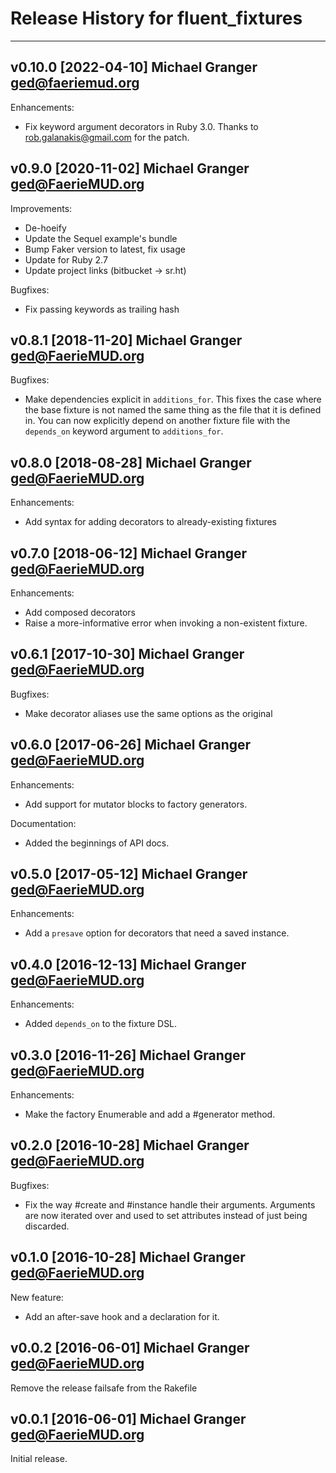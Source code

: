 # Release History for fluent_fixtures

---
## v0.10.0 [2022-04-10] Michael Granger <ged@faeriemud.org>

Enhancements:

- Fix keyword argument decorators in Ruby 3.0. Thanks to rob.galanakis@gmail.com for the patch.


## v0.9.0 [2020-11-02] Michael Granger <ged@FaerieMUD.org>

Improvements:

- De-hoeify
- Update the Sequel example's bundle
- Bump Faker version to latest, fix usage
- Update for Ruby 2.7
- Update project links (bitbucket -> sr.ht)

Bugfixes:

- Fix passing keywords as trailing hash


## v0.8.1 [2018-11-20] Michael Granger <ged@FaerieMUD.org>

Bugfixes:

- Make dependencies explicit in `additions_for`.
  This fixes the case where the base fixture is not named the same
  thing as the file that it is defined in. You can now explicitly
  depend on another fixture file with the `depends_on` keyword
  argument to `additions_for`.


## v0.8.0 [2018-08-28] Michael Granger <ged@FaerieMUD.org>

Enhancements:

- Add syntax for adding decorators to already-existing fixtures


## v0.7.0 [2018-06-12] Michael Granger <ged@FaerieMUD.org>

Enhancements:

- Add composed decorators
- Raise a more-informative error when invoking a non-existent fixture.


## v0.6.1 [2017-10-30] Michael Granger <ged@FaerieMUD.org>

Bugfixes:

- Make decorator aliases use the same options as the original


##  v0.6.0 [2017-06-26] Michael Granger <ged@FaerieMUD.org>

Enhancements:

- Add support for mutator blocks to factory generators.

Documentation:

- Added the beginnings of API docs.


##  v0.5.0 [2017-05-12] Michael Granger <ged@FaerieMUD.org>

Enhancements:

- Add a `presave` option for decorators that need a saved instance.


## v0.4.0 [2016-12-13] Michael Granger <ged@FaerieMUD.org>

Enhancements:

- Added `depends_on` to the fixture DSL.


## v0.3.0 [2016-11-26] Michael Granger <ged@FaerieMUD.org>

Enhancements:

- Make the factory Enumerable and add a #generator method.


## v0.2.0 [2016-10-28] Michael Granger <ged@FaerieMUD.org>

Bugfixes:

- Fix the way #create and #instance handle their arguments. Arguments are
  now iterated over and used to set attributes instead of just being
  discarded.


## v0.1.0 [2016-10-28] Michael Granger <ged@FaerieMUD.org>

New feature:

- Add an after-save hook and a declaration for it.


## v0.0.2 [2016-06-01] Michael Granger <ged@FaerieMUD.org>

Remove the release failsafe from the Rakefile


## v0.0.1 [2016-06-01] Michael Granger <ged@FaerieMUD.org>

Initial release.

